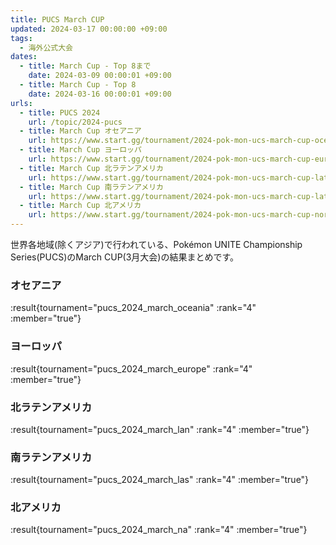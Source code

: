 ```yaml
---
title: PUCS March CUP
updated: 2024-03-17 00:00:00 +09:00
tags:
  - 海外公式大会
dates:
  - title: March Cup - Top 8まで
    date: 2024-03-09 00:00:01 +09:00
  - title: March Cup - Top 8
    date: 2024-03-16 00:00:01 +09:00
urls:
  - title: PUCS 2024
    url: /topic/2024-pucs
  - title: March Cup オセアニア
    url: https://www.start.gg/tournament/2024-pok-mon-ucs-march-cup-oceania/details
  - title: March Cup ヨーロッパ
    url: https://www.start.gg/tournament/2024-pok-mon-ucs-march-cup-europe/details
  - title: March Cup 北ラテンアメリカ
    url: https://www.start.gg/tournament/2024-pok-mon-ucs-march-cup-latin-america-north/details
  - title: March Cup 南ラテンアメリカ
    url: https://www.start.gg/tournament/2024-pok-mon-ucs-march-cup-latin-america-south/details
  - title: March Cup 北アメリカ
    url: https://www.start.gg/tournament/2024-pok-mon-ucs-march-cup-north-america/details
---
```


世界各地域(除くアジア)で行われている、Pokémon UNITE Championship Series(PUCS)のMarch CUP(3月大会)の結果まとめです。

<!-- more -->

### オセアニア

:result{tournament="pucs_2024_march_oceania" :rank="4" :member="true"}

### ヨーロッパ

:result{tournament="pucs_2024_march_europe" :rank="4" :member="true"}

### 北ラテンアメリカ

:result{tournament="pucs_2024_march_lan" :rank="4" :member="true"}

### 南ラテンアメリカ

:result{tournament="pucs_2024_march_las" :rank="4" :member="true"}

### 北アメリカ

:result{tournament="pucs_2024_march_na" :rank="4" :member="true"}
